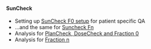 #### SunCheck

- Setting up [SunCheck F0 setup](./SunCheck%20F0%20setup.md) for patient specific QA
- ...and the same for [Suncheck Fn](./SunCheck_Fraction_n_setup.md)
- Analysis for [PlanCheck, DoseCheck and Fraction 0](./SunCheckAnalysis.md)
- Analysis for [Fraction n](./fraction_n_analysis.md)
